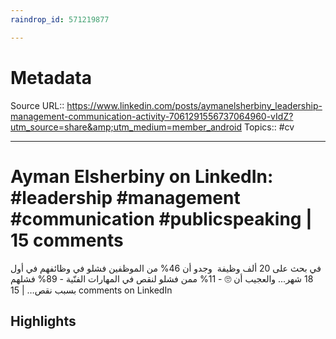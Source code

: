 ```yaml
---
raindrop_id: 571219877

---
```


# Metadata
Source URL:: https://www.linkedin.com/posts/aymanelsherbiny_leadership-management-communication-activity-7061291556737064960-vIdZ?utm_source=share&amp;utm_medium=member_android
Topics:: #cv

---
# Ayman Elsherbiny on LinkedIn: #leadership #management #communication #publicspeaking | 15 comments

في بحث على 20 ألف وظيفة  وجدو أن 46% من الموظفين فشلو في وظائفهم في أول 18 شهر... والعجيب أن 🙄 - 11% ممن فشلو لنقص في المهارات الفنّية - 89% فشلهم بسبب نقص… | 15 comments on LinkedIn

## Highlights
